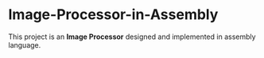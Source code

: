 # Image-Processor-in-Assembly
This project is an **Image Processor** designed and implemented in assembly language.
